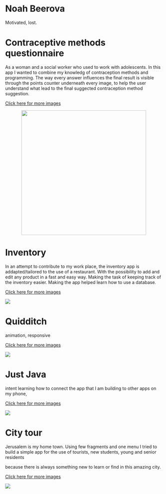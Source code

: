 # Noah Beerova
Motivated, lost.


Contraceptive methods questionnaire
=======================================
As a woman and a social worker who used to work with adolescents.
In this app I wanted to combine my knowledg of contraception methods and programming.
The way every answer influences the final result is visible through the points counter underneath every image,
to help the user understand what lead to the final suggected contraception method suggestion.

[Click here for more images](bcquizGallery)

<p align="center">
  <img src="images/BCquiz1.PNG" height="400px" />
</p>


Inventory
=========
In an attempt to contribute to my work place, 
the inventory app is addapted/tailored to the use of a restaurant.
With the possibility to add and edit any product in a fast and easy way.
Making the task of keeping track of the inventory easier.
Making the app helped learn how to use a database.
 
[Click here for more images](InventoryGallery)

![](images/Inventory1.PNG)

Quidditch
=========
animation, responsive

[Click here for more images](QuidditchGallery)

![](images/Quidditch1.PNG)


Just Java
=========
intent
learning how to connect the app that I am building to other apps on my phone,

[Click here for more images](JustJavaGallery)

![](images/JustJava1.PNG)

City tour
=========
Jerusalem is my home town.
Using few fragments and one menu I tried to build a simple app for the use of tourists, new students,
young and senior residents

because there is always something new to learn or find in this amazing city.


[Click here for more images](CityTourGallery)

![](images/CityTour1.PNG)
